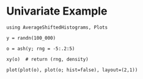 # Univariate Example

```@example
using AverageShiftedHistograms, Plots

y = randn(100_000)

o = ash(y; rng = -5:.2:5)

xy(o)  # return (rng, density)

plot(plot(o), plot(o; hist=false), layout=(2,1))
```
